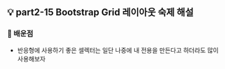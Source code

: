## 💡 part2-15 Bootstrap Grid 레이아웃 숙제 해설

### 🔹 배운점

- 반응형에 사용하기 좋은 셀렉터는 일단 나중에 내 전용을 만든다고 하더라도 많이 사용해보자
